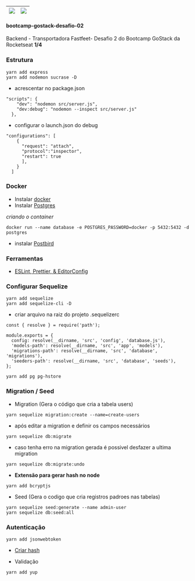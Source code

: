 ![](https://camo.githubusercontent.com/8c13dc2618dbd7f76d1d574350b98fdee1335ce5/68747470733a2f2f726f636b6574736561742d63646e2e73332d73612d656173742d312e616d617a6f6e6177732e636f6d2f626f6f7463616d702d6865616465722e706e67) | ![](https://cdn.iconscout.com/icon/free/png-256/nodejs-2-226035.png?w=199)
:-------------- | ------------:

#### bootcamp-gostack-desafio-02
Backend - Transportadora Fastfeet- Desafio 2 do Bootcamp GoStack da Rocketseat **1/4**

### Estrutura
```
yarn add express
yarn add nodemon sucrase -D
```

- acrescentar no package.json

```
"scripts": {
    "dev": "nodemon src/server.js",
    "dev:debug": "nodemon --inspect src/server.js"
  },
```

- configurar o launch.json do debug

```
"configurations": [
    {
      "request": "attach",
      "protocol":"inspector",
      "restart": true
      ],
    }
  ]
```

### Docker

- Instalar [docker](https://docs.docker.com/install/)
- Instalar [Postgres](https://hub.docker.com/_/postgres)

*criando o container*
```
docker run --name database -e POSTGRES_PASSWORD=docker -p 5432:5432 -d postgres
```
- instalar [Postbird](https://www.electronjs.org/apps/postbird)

### Ferramentas

- [ESLint, Prettier, & EditorConfig](https://github.com/laerciodiniz/ferramentas-vscode/blob/master/README.md)

### Configurar Sequelize
```
yarn add sequelize
yarn add sequelize-cli -D
```

- criar arquivo na raiz do projeto .sequelizerc
```
const { resolve } = require('path');

module.exports = {
  config: resolve(__dirname, 'src', 'config', 'database.js'),
  'models-path': resolve(__dirname, 'src', 'app', 'models'),
  'migrations-path': resolve(__dirname, 'src', 'database', 'migrations'),
  'seeders-path': resolve(__dirname, 'src', 'database', 'seeds'),
};
```

```
yarn add pg pg-hstore
```

### Migration / Seed
- Migration (Gera o código que cria a tabela users)
```
yarn sequelize migration:create --name=create-users
```
- após editar a migration e definir os campos necessários
```
yarn sequelize db:migrate
```
- caso tenha erro na migration gerada é possivel desfazer a ultima migration
```
yarn sequelize db:migrate:undo
```

- **Extensão para gerar hash no node**
```
yarn add bcryptjs
```

- Seed (Gera o codigo que cria registros padroes nas tabelas)
```
yarn sequelize seed:generate --name admin-user
yarn sequelize db:seed:all
```

### Autenticação

```
yarn add jsonwebtoken
```
- [Criar hash](https://www.md5online.org/)

- Validação
```
yarn add yup
```


